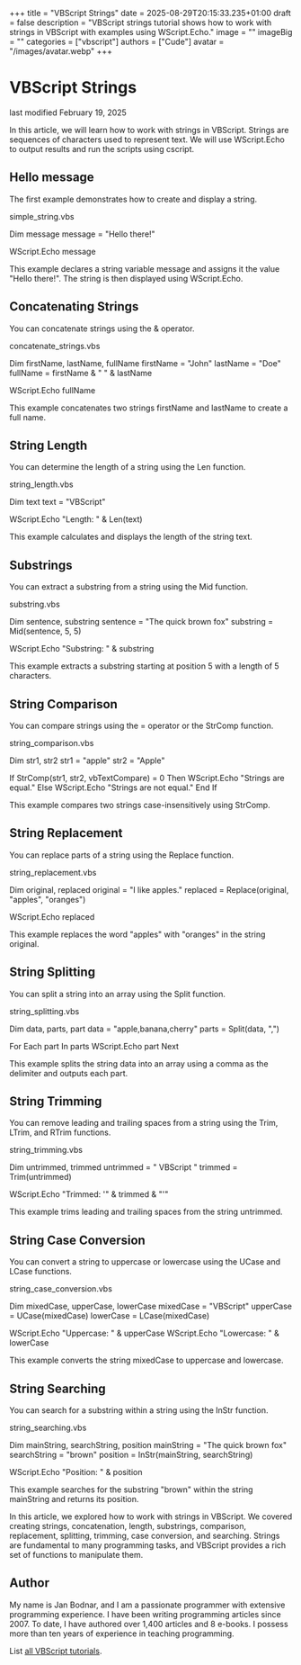 +++
title = "VBScript Strings"
date = 2025-08-29T20:15:33.235+01:00
draft = false
description = "VBScript strings tutorial shows how to work with strings in VBScript with examples using WScript.Echo."
image = ""
imageBig = ""
categories = ["vbscript"]
authors = ["Cude"]
avatar = "/images/avatar.webp"
+++

# VBScript Strings

last modified February 19, 2025

In this article, we will learn how to work with strings in VBScript. Strings are
sequences of characters used to represent text. We will use WScript.Echo
to output results and run the scripts using cscript.

## Hello message

The first example demonstrates how to create and display a string.

simple_string.vbs
  

Dim message
message = "Hello there!"

WScript.Echo message

This example declares a string variable message and assigns it the
value "Hello there!". The string is then displayed using WScript.Echo.

## Concatenating Strings

You can concatenate strings using the &amp; operator.

concatenate_strings.vbs
  

Dim firstName, lastName, fullName
firstName = "John"
lastName = "Doe"
fullName = firstName &amp; " " &amp; lastName

WScript.Echo fullName

This example concatenates two strings firstName and lastName
to create a full name.

## String Length

You can determine the length of a string using the Len function.

string_length.vbs
  

Dim text
text = "VBScript"

WScript.Echo "Length: " &amp; Len(text)

This example calculates and displays the length of the string text.

## Substrings

You can extract a substring from a string using the Mid function.

substring.vbs
  

Dim sentence, substring
sentence = "The quick brown fox"
substring = Mid(sentence, 5, 5)

WScript.Echo "Substring: " &amp; substring

This example extracts a substring starting at position 5 with a length of 5
characters.

## String Comparison

You can compare strings using the = operator or the StrComp
function.

string_comparison.vbs
  

Dim str1, str2
str1 = "apple"
str2 = "Apple"

If StrComp(str1, str2, vbTextCompare) = 0 Then
    WScript.Echo "Strings are equal."
Else
    WScript.Echo "Strings are not equal."
End If

This example compares two strings case-insensitively using StrComp.

## String Replacement

You can replace parts of a string using the Replace function.

string_replacement.vbs
  

Dim original, replaced
original = "I like apples."
replaced = Replace(original, "apples", "oranges")

WScript.Echo replaced

This example replaces the word "apples" with "oranges" in the string
original.

## String Splitting

You can split a string into an array using the Split function.

string_splitting.vbs
  

Dim data, parts, part
data = "apple,banana,cherry"
parts = Split(data, ",")

For Each part In parts
    WScript.Echo part
Next

This example splits the string data into an array using a comma as
the delimiter and outputs each part.

## String Trimming

You can remove leading and trailing spaces from a string using the Trim,
LTrim, and RTrim functions.

string_trimming.vbs
  

Dim untrimmed, trimmed
untrimmed = "   VBScript   "
trimmed = Trim(untrimmed)

WScript.Echo "Trimmed: '" &amp; trimmed &amp; "'"

This example trims leading and trailing spaces from the string untrimmed.

## String Case Conversion

You can convert a string to uppercase or lowercase using the UCase
and LCase functions.

string_case_conversion.vbs
  

Dim mixedCase, upperCase, lowerCase
mixedCase = "VBScript"
upperCase = UCase(mixedCase)
lowerCase = LCase(mixedCase)

WScript.Echo "Uppercase: " &amp; upperCase
WScript.Echo "Lowercase: " &amp; lowerCase

This example converts the string mixedCase to uppercase and lowercase.

## String Searching

You can search for a substring within a string using the InStr
function.

string_searching.vbs
  

Dim mainString, searchString, position
mainString = "The quick brown fox"
searchString = "brown"
position = InStr(mainString, searchString)

WScript.Echo "Position: " &amp; position

This example searches for the substring "brown" within the string
mainString and returns its position.

In this article, we explored how to work with strings in VBScript. We covered
creating strings, concatenation, length, substrings, comparison, replacement,
splitting, trimming, case conversion, and searching. Strings are fundamental to
many programming tasks, and VBScript provides a rich set of functions to
manipulate them.

## Author

My name is Jan Bodnar, and I am a passionate programmer with extensive
programming experience. I have been writing programming articles since 2007.
To date, I have authored over 1,400 articles and 8 e-books. I possess more
than ten years of experience in teaching programming.

List [all VBScript tutorials](/vbscript/).